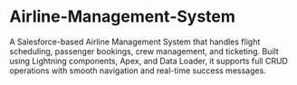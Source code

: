 # Airline-Management-System
A Salesforce-based Airline Management System that handles flight scheduling, passenger bookings, crew management, and ticketing. Built using Lightning components, Apex, and Data Loader, it supports full CRUD operations with smooth navigation and real-time success messages.
